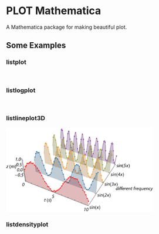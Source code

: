 # PLOT Mathematica
 A Mathematica package for making beautiful plot.
## Some Examples
### listplot
<img src="https://github.com/RickXie43/PLOT-Mathematica/blob/main/examples/listplot1.jpg?raw=true" width = "400" alt="" align=center />

### listlogplot
<img src="https://github.com/RickXie43/PLOT-Mathematica/blob/main/examples/listlogplot1.jpg?raw=true" width = "400" alt="" align=center />
<img src="https://github.com/RickXie43/PLOT-Mathematica/blob/main/examples/listlogplot2.jpg?raw=true" width = "400" alt="" align=center />

### listlineplot3D
<img src="https://github.com/RickXie43/PLOT-Mathematica/blob/main/examples/listlineplot3d.jpg?raw=true" width = "400" alt="" align=center />

### listdensityplot
<img src="https://github.com/RickXie43/PLOT-Mathematica/blob/main/examples/listdensityplot.jpg?raw=true" width = "400" alt="" align=center />
